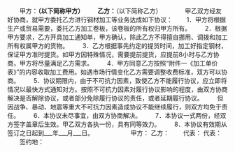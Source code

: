 
 


　　甲方：____________（以下简称甲方）
　　乙方：____________（以下简称乙方）　　
　　甲乙双方经友好协商，就甲方委托乙方进行钢材加工等业务达成如下协议：
　　1．甲方将根据生产或贸易需要，委托乙方加工卷板，该卷板的所有权归甲方所有。
　　2．根据甲方要求，乙方开具加工通知单，甲方确认，除此乙方不得擅自挪用、调拨和加工所有权属甲方的货物。
　　3．乙方根据事先约定的提货时间，加工好指定钢材，保证甲方准时提货。如甲方因特殊情况，需要提前提货，应提前8小时与乙方协商，甲方将尽量满足乙方需求。
　　4．甲方同意乙方按照“附件一《加工单价表》”的内容收取加工费用。如遇市场行情变化乙方需要调整收费标准，双方可以协商。
　　5．协议期限内，由于不可抗力因素，致使乙方不能履行协议，应立即将情况以最快方式通知对方。按照不可抗力因素对履行协议影响的程度，由双方协商解决是否解除协议，或者部分免除履行协议的责任，或者延期履行协议。
　　但因战争、暴动、地震等重大不可抗力因素造成协议不能继续履行，则双方均免于责任。
　　6．本协议未尽事宜，由双方协商解决。
　　7．本协议一式两份，经双方签字盖章后生效。甲乙双方各执一份，具有同等效力。
　　8．本协议有效期从签订之日起到___年___月___日。　　
　　
　　甲方： 乙方：
　　代表： 代表：
　　签约地：
 


 

 
 
 
 
 
  


  
 

  


  


  
 
 
 
 

